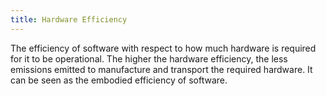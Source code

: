 ```yaml
---
title: Hardware Efficiency
---
```


The efficiency of software with respect to how much hardware is required for it to be operational. The higher the hardware efficiency, the less emissions emitted to manufacture and transport the required hardware. It can be seen as the embodied efficiency of software.